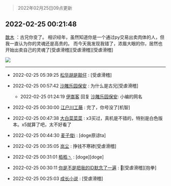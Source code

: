 > 2022年02月25日09点更新
<link rel="stylesheet" href="https://cdn.jsdelivr.net/gh/taotie6/sampleJSON@main/css/photo_show.css">
<meta name="referrer" content="no-referrer" />


 ## 2022-02-25 00:21:48 

 [㪚木](https://www.coolapk.com/feed/33801861?shareKey=N2Y5MTVlMmZkMzIzNjIxN2JhNGU~) ：古兄你变了。
相识经年，虽然知道你是一个通过py交易出卖肉体的人，但我一直认为你的灵魂还是高贵的。
而今天我发现我错了，浓眉大眼的你，居然也开始出卖自己的灵魂了[受虐滑稽][受虐滑稽][受虐滑稽] 

<div class="album">
<img class="img-item" src="http://image.coolapk.com/feed/2019/0413/20/1081091_1555160214_1508@450x250.gif" />
</div>

 ------- 

- 2022-02-25 05:39:25 [松华胡是靓仔](uid=692318) : [受虐滑稽] 

- 2022-02-25 00:57:42 [沙雕乐园保安](uid=17790626) : 为什么是古兄[受虐滑稽] 

    - 2022-02-25 01:24:19 [伊嵩客](uid=1080769) 回复 [沙雕乐园保安](uid=17790626): 小编的网名 

- 2022-02-25 00:30:00 [江户川工藤](uid=708569) : 完了，你号没了[机智] 

- 2022-02-25 00:47:38 [大白菜菜菜](uid=2081020) : x3买过，真机是不错的，特别是白色版本。x5就算了吧，太不好看了 

- 2022-02-25 00:44:30 [麦子俊i](uid=800098) : [doge原谅ta] 

- 2022-02-25 00:35:05 [岚尘](uid=1308250) : 挣钱不寒碜[受虐滑稽] 

- 2022-02-25 00:31:01 [栢栢丶](uid=1105142) : [doge][doge] 

- 2022-02-25 00:30:11 [你是不是把我的ID默念了一遍](uid=3257573) : 🌿[受虐滑稽][抱拳] 

- 2022-02-25 00:25:03 [成长小说](uid=2138595) : [受虐滑稽] 


